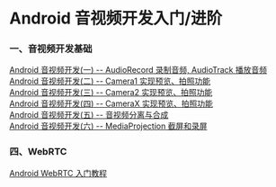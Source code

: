# Android 音视频开发入门/进阶

### 一、音视频开发基础

[Android 音视频开发(一) -- AudioRecord 录制音频, AudioTrack 播放音频](/audio/README.md)
<br>
[Android 音视频开发(二) -- Camera1 实现预览、拍照功能](/camera1/README.md)
<br>
[Android 音视频开发(三) -- Camera2 实现预览、拍照功能](/camera2/README.md)
<br>
[Android 音视频开发(四) -- CameraX 实现预览、拍照功能](/cameraX/README.md)
<br>
[Android 音视频开发(五) -- 音视频分离与合成](/mediaExtractMux/README.md)
<br>
[Android 音视频开发(六) -- MediaProjection 截屏和录屏](/mediaProjection/README.md)

### 四、WebRTC

[Android WebRTC 入门教程](/webrtc/README.md)

